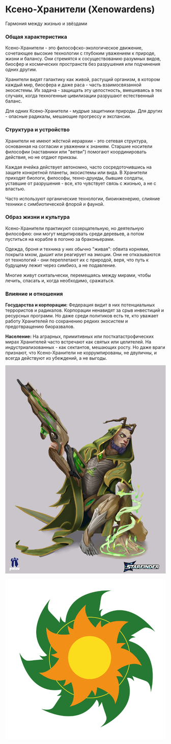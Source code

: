 # Ксено-Хранители (Xenowardens)
Гармония между жизнью и звёздами

### Общая характеристика
Ксено-Хранители - это философско-экологическое движение, сочетающее высокие технологии с глубоким уважением к природе, жизни и балансу. Они стремятся к сосуществованию разумных видов, биосфер и космических пространств без разрушения или подчинения одних другим.

Хранители видят галактику как живой, растущий организм, в котором каждый мир, биосфера и даже раса - часть взаимосвязанной экосистемы. Их задача - защищать эту целостность, вмешиваясь в тех случаях, когда техногенные цивилизации разрушают естественный баланс.

Для одних Ксено-Хранители - мудрые защитники природы. Для других - опасные радикалы, мешающие прогрессу и экспансии.

### Структура и устройство
Хранители не имеют жёсткой иерархии - это сетевая структура, основанная на согласии и уважении к знаниям. Старшие носители философии (наставники или "ветви") помогают координировать действия, но не отдают приказы.

Каждая ячейка действует автономно, часто сосредоточившись на защите конкретной планеты, экосистемы или вида.
В Хранители приходят биологи, философы, техно-друиды, бывшие солдаты, уставшие от разрушения - все, кто чувствует связь с жизнью, а не с властью.

Часто используют органические технологии, биоинженерию, слияние техники с симбиотической флорой и фауной.

### Образ жизни и культура
Ксено-Хранители практикуют созерцательную, но деятельную философию: они могут медитировать среди деревьев, а потом пуститься на корабле в погоню за браконьерами.

Одежда, броня и техника у них обычно "живая": обвита корнями, покрыта мхом, дышит или реагирует на эмоции.
Они не отказываются от технологий - они переплетают их с природой, веря, что путь к будущему лежит через симбиоз, а не подавление.

Многие живут скитальчески, перемещаясь между мирами, чтобы лечить, спасать и, когда необходимо, сражаться.

### Влияние и отношения
**Государства и корпорации:**
Федерация видит в них потенциальных террористов и радикалов. Корпорации ненавидят за срыв инвестиций и ресурсных программ.
Но даже среди политиков есть те, кто уважает работу Хранителей по сохранению редких экосистем и предотвращению биоразвалов.

**Население:**
На аграрных, примитивных или посткатастрофических мирах Хранителей часто встречают как святых или целителей.
На индустриализованных - как сектантов, мешающих росту. Но даже враги признают, что Ксено-Хранители не коррумпированы, не двуличны, и всегда действуют из убеждений, а не выгоды.

![Представитель](../../images/xenowarden.jpg)

![Эмблема](../../images/xenowardenlogo.png)